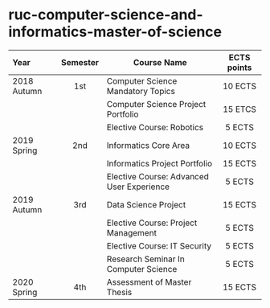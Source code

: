# ruc-computer-science-and-informatics-master-of-science

| Year        | Semester | Course Name                               | ECTS points |
| :---------- | :------: | ----------------------------------------- | :---------: |
| 2018 Autumn | 1st      | Computer Science Mandatory Topics         | 10 ECTS     |
|             |          | Computer Science Project Portfolio        | 15 ETCS     |
|             |          | Elective Course: Robotics                 | 5 ECTS      |
| 2019 Spring | 2nd      | Informatics Core Area                     | 10 ECTS     |
|             |          | Informatics Project Portfolio             | 15 ECTS     |
|             |          | Elective Course: Advanced User Experience | 5 ECTS      |
| 2019 Autumn | 3rd      | Data Science Project                      | 15 ECTS     |
|             |          | Elective Course: Project Management       | 5 ECTS      |   
|             |          | Elective Course: IT Security              | 5 ECTS      |
|             |          | Research Seminar In Computer Science      | 5 ECTS      |
| 2020 Spring | 4th      | Assessment of Master Thesis               | 15 ECTS     |

